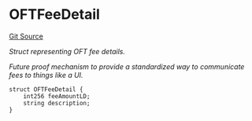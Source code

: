 # OFTFeeDetail
[Git Source](https://github.com/malda-protocol/malda-lending/blob/ae9b756ce0322e339daafd68cf97592f5de2033d/src\interfaces\external\layerzero\v2\ILayerZeroOFT.sol)

*Struct representing OFT fee details.*

*Future proof mechanism to provide a standardized way to communicate fees to things like a UI.*


```solidity
struct OFTFeeDetail {
    int256 feeAmountLD;
    string description;
}
```

